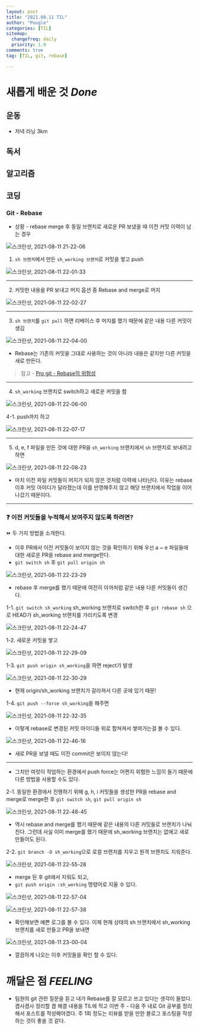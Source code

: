 ```yaml
---
layout: post
title: "2021.08.11 TIL"
author: "Poogle"
categories: [TIL]
sitemap:
  changefreq: daily
  priority: 1.0
comments: true
tag: [TIL, git, rebase]

---
```


# **새롭게 배운 것 *Done***
## **운동**
* 저녁 러닝 3km

## **독서**
## **알고리즘**
## **코딩**
### Git - Rebase
* 상황 - rebase merge 후 동일 브랜치로 새로운 PR 보냈을 때 이전 커밋 이력이 남는 경우

![스크린샷, 2021-08-11 21-22-06](https://user-images.githubusercontent.com/58318786/129027715-95a32eff-96a6-4e94-8421-27a7e349fefe.png)

1. `sh 브랜치`에서 만든 `sh_working 브랜치`로 커밋을 쌓고 push

![스크린샷, 2021-08-11 22-01-33](https://user-images.githubusercontent.com/58318786/129033250-dc2cdd72-accc-4082-b7e3-ec1da8267ffd.png)

---

2. 커밋한 내용을 PR 보내고 머지 옵션 중 Rebase and merge로 머지

![스크린샷, 2021-08-11 22-02-27](https://user-images.githubusercontent.com/58318786/129033387-d11b95a8-4ad7-4700-b2c1-250f1c5ef9c6.png)

---

3. `sh 브랜치`를 `git pull` 하면 리베이스 후 머지를 했기 때문에 같은 내용 다른 커밋이 생김

![스크린샷, 2021-08-11 22-04-00](https://user-images.githubusercontent.com/58318786/129033616-0342207b-e01a-4333-b27d-f6f9223eafd3.png)

* Rebase는 기존의 커밋을 그대로 사용하는 것이 아니라 내용은 같지만 다른 커밋을 새로 만든다. 
> 참고 - [Pro git - Rebase의 위험성](https://git-scm.com/book/ko/v2/Git-%EB%B8%8C%EB%9E%9C%EC%B9%98-Rebase-%ED%95%98%EA%B8%B0)

---

4. `sh_working` 브랜치로 switch하고 새로운 커밋을 함

![스크린샷, 2021-08-11 22-06-00](https://user-images.githubusercontent.com/58318786/129033970-1dff84ec-3d90-4d1e-8d11-998d4c0851a1.png)

4-1. push까지 하고

![스크린샷, 2021-08-11 22-07-17](https://user-images.githubusercontent.com/58318786/129034155-4b2ca006-ab9d-4523-9d70-870b0de36eae.png)

---

5. d, e, f 파일을 만든 것에 대한 PR을 `sh_working` 브랜치에서 `sh` 브랜치로 보내려고 하면

![스크린샷, 2021-08-11 22-08-23](https://user-images.githubusercontent.com/58318786/129034258-845696d5-ff23-4b8e-9190-5ce46fe6c546.png)

* 마치 이전 파일 커밋들이 머지가 되지 않은 것처럼 이력에 나타난다. 이유는 rebase 이후 커밋 아이디가 달라졌는데 이를 반영해주지 않고 해당 브랜치에서 작업을 이어나갔기 때문이다.

---

### ❓ 이전 커밋들을 누적해서 보여주지 않도록 하려면? 

⏩ 두 가지 방법을 소개한다.

* 이후 PR에서 이전 커밋들이 보이지 않는 것을 확인하기 위해 우선 a ~ e 파일들에 대한 새로운 PR을 rebase and merge한다.
* `git switch sh` 후 `git pull origin sh`

![스크린샷, 2021-08-11 22-23-29](https://user-images.githubusercontent.com/58318786/129036644-46dd4cff-4909-4280-8294-0201b74240d6.png)

* rebase 후 merge를 했기 때문에 여전히 아까처럼 같은 내용 다른 커밋들이 생긴다.

1-1. `git switch sh_working` sh_working 브랜치로 switch한 후 `git rebase sh` 으로 HEAD가 sh_working 브랜치를 가리키도록 변경

![스크린샷, 2021-08-11 22-24-47](https://user-images.githubusercontent.com/58318786/129037140-ba419a78-4582-4d70-9110-b9e85f23cc87.png)

1-2. 새로운 커밋을 쌓고

![스크린샷, 2021-08-11 22-29-09](https://user-images.githubusercontent.com/58318786/129037691-ebe0db26-2f8b-44a4-9cf1-e463bb4327c4.png)

1-3. `git push origin sh_working`을 하면 reject가 발생

![스크린샷, 2021-08-11 22-30-29](https://user-images.githubusercontent.com/58318786/129037878-2b4444fd-d311-47d1-a87c-b41038eebddd.png)

* 현재 origin/sh_working 브랜치가 갈라져서 다른 곳에 있기 때문!

1-4. `git push --force sh_working`을 해주면

![스크린샷, 2021-08-11 22-32-35](https://user-images.githubusercontent.com/58318786/129038184-9fc370e5-c0e6-4927-a697-2fe9c735aba1.png)

* 이렇게 rebase로 변경된 커밋 아이디들 위로 합쳐져서 쌓여가는걸 볼 수 있다.

![스크린샷, 2021-08-11 22-46-16](https://user-images.githubusercontent.com/58318786/129040459-e7c0c4e1-89bd-4ab7-95a7-3ac68455575a.png)

* 새로 PR을 보낼 때도 이전 commit은 보이지 않는다!

---

* 그치만 여럿이 작업하는 환경에서 push force는 어쩐지 위험한 느낌이 들기 때문에 다른 방법을 사용할 수도 있다.

2-1. 동일한 환경에서 진행하기 위해 g, h, i 커밋들을 생성한 PR을 rebase and merge로 merge한 후 `git switch sh`, `git pull origin sh`

![스크린샷, 2021-08-11 22-48-45](https://user-images.githubusercontent.com/58318786/129041505-8a3ccf08-d98a-42ca-918b-d0c4efcede94.png)

* 역시 rebase and merge를 했기 때문에 같은 내용의 다른 커밋들로 브랜치가 나눠진다. 그런데 사실 이미 merge를 했기 때문에 sh_working 브랜치는 없애고 새로 만들어도 된다.

2-2. `git branch -D sh_working`으로 로컬 브랜치를 지우고 원격 브랜치도 지워준다. 

![스크린샷, 2021-08-11 22-55-28](https://user-images.githubusercontent.com/58318786/129041924-cce46f1a-761a-413c-9372-c7ac7a6dde18.png)

* merge 된 후 git에서 지워도 되고,
* `git push origin :sh_working` 명령어로 지울 수 있다. 

![스크린샷, 2021-08-11 22-57-04](https://user-images.githubusercontent.com/58318786/129042209-1c0d377d-fc0e-4426-b712-7b94e28fcbcb.png)

![스크린샷, 2021-08-11 22-57-38](https://user-images.githubusercontent.com/58318786/129042307-ea481487-07df-499d-8f15-e11232fab79f.png)

* 확인해보면 예쁜 로그를 볼 수 있다. 이제 현재 상태의 sh 브랜치에서 sh_working 브랜치를 새로 만들고 PR을 보내면

![스크린샷, 2021-08-11 23-00-04](https://user-images.githubusercontent.com/58318786/129042725-bb61dfbf-d4f1-4074-b099-fa956a94ca2b.png)

* 깔끔하게 나오는 이후 커밋들을 확인 할 수 있다.


# **깨달은 점 *FEELING***
* 팀원의 git 관련 질문을 듣고 내가 Rebase를 잘 모르고 쓰고 있다는 생각이 들었다. 겸사겸사 정리할 겸 해결 내용을 TIL에 적고 이번 주 - 다음 주 내로 Git 공부를 정리해서 포스트를 작성해야겠다. 주 1회 정도는 리뷰를 받을 만한 블로그 포스팅을 작성하는 것이 좋을 것 같다.